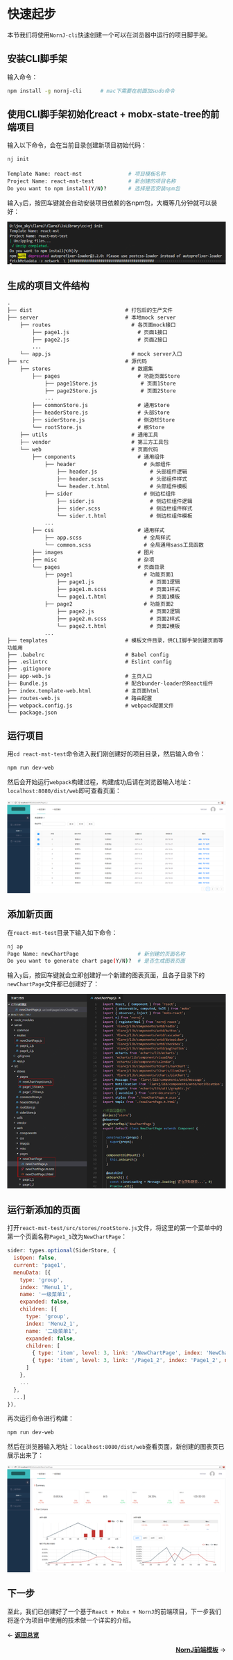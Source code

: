 # 快速起步

本节我们将使用`NornJ-cli`快速创建一个可以在浏览器中运行的项目脚手架。

## 安装CLI脚手架

输入命令：

```sh
npm install -g nornj-cli      # mac下需要在前面加sudo命令
```

## 使用CLI脚手架初始化react + mobx-state-tree的前端项目

输入以下命令，会在当前目录创建新项目初始代码：

```sh
nj init

Template Name: react-mst               # 项目模板名称
Project Name: react-mst-test           # 新创建的项目名称
Do you want to npm install(Y/N)?       # 选择是否安装npm包
```

输入`y`后，按回车键就会自动安装项目依赖的各npm包，大概等几分钟就可以装好：

![npm install](images/started1.png?raw=true)

## 生成的项目文件结构

```
.
├── dist                              # 打包后的生产文件
├── server                            # 本地mock server
    ├── routes                          # 各页面mock接口
        ├── page1.js                      # 页面1接口
        ├── page2.js                      # 页面2接口
        ...       
    └── app.js                          # mock server入口
├── src                               # 源代码
    ├── stores                          # 数据集
        ├── pages                         # 功能页面Store
            ├── page1Store.js              # 页面1Store
            ├── page2Store.js              # 页面2Store
            ...       
        ├── commonStore.js                # 通用Store
        ├── headerStore.js                # 头部Store
        ├── siderStore.js                 # 侧边栏Store
        └── rootStore.js                  # 根Store
    ├── utils                           # 通用工具
    ├── vendor                          # 第三方工具包
    └── web                             # 页面代码
        ├── components                    # 通用组件
            ├── header                      # 头部组件
                ├── header.js                 # 头部组件逻辑
                ├── header.scss               # 头部组件样式
                └── header.t.html             # 头部组件模板
            ├── sider                       # 侧边栏组件
                ├── sider.js                  # 侧边栏组件逻辑
                ├── sider.scss                # 侧边栏组件样式
                └── sider.t.html              # 侧边栏组件模板
            ...       
        ├── css                           # 通用样式
            ├── app.scss                    # 全局样式
            └── common.scss                 # 全局通用sass工具函数
        ├── images                        # 图片
        ├── misc                          # 杂项
        └── pages                         # 页面目录
            ├── page1                       # 功能页面1
                ├── page1.js                  # 页面1逻辑
                ├── page1.m.scss              # 页面1样式
                └── page1.t.html              # 页面1模板
            ├── page2                       # 功能页面2
                ├── page2.js                  # 页面2逻辑
                ├── page2.m.scss              # 页面2样式
                └── page2.t.html              # 页面2模板
            ...       
├── templates                         # 模板文件目录，供CLI脚手架创建页面等功能用
├── .babelrc                          # Babel config
├── .eslintrc                         # Eslint config
├── .gitignore       
├── app-web.js                        # 主页入口
├── Bundle.js                         # 配合bunder-loader的React组件
├── index.template-web.html           # 主页面html
├── routes-web.js                     # 路由配置
├── webpack.config.js                 # webpack配置文件
└── package.json       
```

## 运行项目

用`cd react-mst-test`命令进入我们刚创建好的项目目录，然后输入命令：

```sh
npm run dev-web
```

然后会开始运行`webpack`构建过程，构建成功后请在浏览器输入地址：`localhost:8080/dist/web`即可查看页面：

![run page](images/started2.png?raw=true)

## 添加新页面

在`react-mst-test`目录下输入如下命令：

```sh
nj ap
Page Name: newChartPage                   # 新创建的页面名称
Do you want to generate chart page(Y/N)?  # 是否生成图表页面
```

输入`y`后，按回车键就会立即创建好一个新建的图表页面，且各子目录下的`newChartPage`文件都已创建好了：

![run page](images/started3.png?raw=true)

## 运行新添加的页面

打开`react-mst-test/src/stores/rootStore.js`文件，将这里的第一个菜单中的第一个页面名称`Page1_1`改为`NewChartPage`：

```js
sider: types.optional(SiderStore, {
  isOpen: false,
  current: 'page1',
  menuData: [{
    type: 'group',
    index: 'Menu1_1',
    name: '一级菜单1',
    expanded: false,
    children: [{
      type: 'group',
      index: 'Menu2_1',
      name: '二级菜单1',
      expanded: false,
      children: [
        { type: 'item', level: 3, link: '/NewChartPage', index: 'NewChartPage', name: '页面1-1' },
        { type: 'item', level: 3, link: '/Page1_2', index: 'Page1_2', name: '页面1-2' },
      ]
    }, 
    ...
  }, 
  ...]
}),
```

再次运行命令进行构建：

```sh
npm run dev-web
```

然后在浏览器输入地址：`localhost:8080/dist/web`查看页面，新创建的图表页已展示出来了：

![run page](images/started4.png?raw=true)

## 下一步

至此，我们已创建好了一个基于`React + Mobx + NornJ`的前端项目，下一步我们将逐个为项目中使用的技术做一个详实的介绍。

<p align="left">← <a href="overview.md"><b>返回总览</b></a></p>
<p align="right"><a href="nornjTemplate.md"><b>NornJ前端模板</b></a> →</p>
